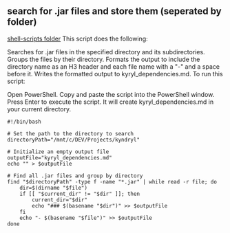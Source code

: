 ## search for .jar files and store them (seperated by folder)
[shell-scripts folder](/shellscripts/)
This script does the following:

Searches for .jar files in the specified directory and its subdirectories.
Groups the files by their directory.
Formats the output to include the directory name as an H3 header and each file name with a "-" and a space before it.
Writes the formatted output to kyryl_dependencies.md.
To run this script:

Open PowerShell.
Copy and paste the script into the PowerShell window.
Press Enter to execute the script. It will create kyryl_dependencies.md in your current directory.

``` 
#!/bin/bash

# Set the path to the directory to search
directoryPath="/mnt/c/DEV/Projects/kyndryl"

# Initialize an empty output file
outputFile="kyryl_dependencies.md"
echo "" > $outputFile

# Find all .jar files and group by directory
find "$directoryPath" -type f -name "*.jar" | while read -r file; do
    dir=$(dirname "$file")
    if [[ "$current_dir" != "$dir" ]]; then
        current_dir="$dir"
        echo "### $(basename "$dir")" >> $outputFile
    fi
    echo "- $(basename "$file")" >> $outputFile
done
```

